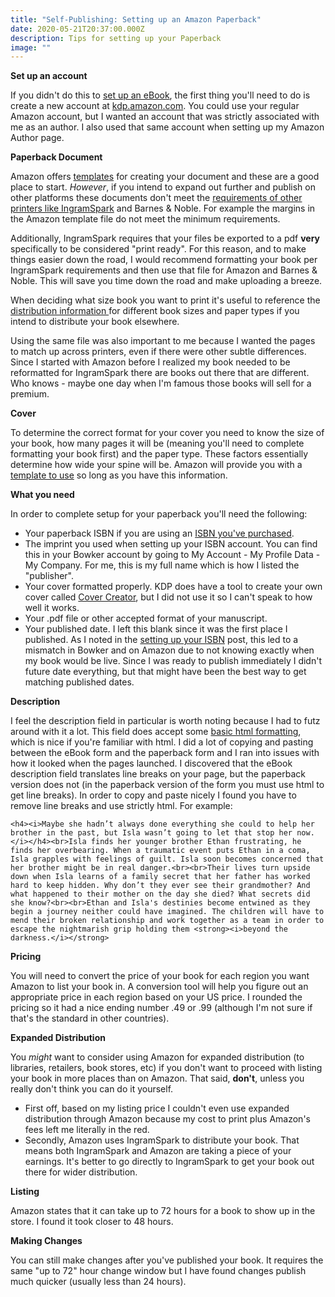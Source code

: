```yaml
---
title: "Self-Publishing: Setting up an Amazon Paperback"
date: 2020-05-21T20:37:00.000Z
description: Tips for setting up your Paperback
image: ""
---
```

**Set up an account**

If you didn't do this to [set up an eBook](/post/self-publishing-setting-up-an-amazon-ebook/), the first thing you'll need to do is create a new account at [kdp.amazon.com](kdp.amazon.com). You could use your regular Amazon account, but I wanted an account that was strictly associated with me as an author. I also used that same account when setting up my Amazon Author page.

**Paperback Document**

Amazon offers [templates](https://kdp.amazon.com/en_US/help/topic/G201834230) for creating your document and these are a good place to start. *However*, if you intend to expand out further and publish on other platforms these documents don't meet the [requirements of other printers like IngramSpark](https://www.ingramspark.com/hubfs/downloads/file-creation-guide.pdf) and Barnes & Noble. For example the margins in the Amazon template file do not meet the minimum requirements.

Additionally, IngramSpark requires that your files be exported to a pdf **very** specifically to be considered "print ready". For this reason, and to make things easier down the road, I would recommend formatting your book per IngramSpark requirements and then use that file for Amazon and Barnes & Noble. This will save you time down the road and make uploading a breeze.

When deciding what size book you want to print it's useful to reference the [distribution information ](https://kdp.amazon.com/en_US/help/topic/GQTT4W3T5AYK7L45)for different book sizes and paper types if you intend to distribute your book elsewhere.

Using the same file was also important to me because I wanted the pages to match up across printers, even if there were other subtle differences. Since I started with Amazon before I realized my book needed to be reformatted for IngramSpark there are books out there that are different. Who knows - maybe one day when I'm famous those books will sell for a premium.

**Cover**

To determine the correct format for your cover you need to know the size of your book, how many pages it will be (meaning you'll need to complete formatting your book first) and the paper type. These factors essentially determine how wide your spine will be. Amazon will provide you with a [template to use](https://kdp.amazon.com/en_US/cover-templates?ref_=kdp_ts_pb_cov) so long as you have this information.

**What you need**

In order to complete setup for your paperback you'll need the following:

* Your paperback ISBN if you are using an [ISBN you've purchased](/post/self-publishing-purchasing-isbns/).
* The imprint you used when setting up your ISBN account. You can find this in your Bowker account by going to My Account - My Profile Data - My Company. For me, this is my full name which is how I listed the "publisher".
* Your cover formatted properly. KDP does have a tool to create your own cover called [Cover Creator](https://kdp.amazon.com/en_US/help/topic/G201113520), but I did not use it so I can't speak to how well it works.
* Your .pdf file or other accepted format of your manuscript.
* Your published date. I left this blank since it was the first place I published. As I noted in the [setting up your ISBN](/post/self-publishing-setting-up-an-isbn/) post, this led to a mismatch in Bowker and on Amazon due to not knowing exactly when my book would be live. Since I was ready to publish immediately I didn't future date everything, but that might have been the best way to get matching published dates.

**Description**

I feel the description field in particular is worth noting because I had to futz around with it a lot. This field does accept some [basic html formatting](https://kdp.amazon.com/en_US/help/topic/G201189630), which is nice if you're familiar with html. I did a lot of copying and pasting between the eBook form and the paperback form and I ran into issues with how it looked when the pages launched. I discovered that the eBook description field translates line breaks on your page, but the paperback version does not (in the paperback version of the form you must use html to get line breaks). In order to copy and paste nicely I found you have to remove line breaks and use strictly html. For example:

`<h4><i>Maybe she hadn’t always done everything she could to help her brother in the past, but Isla wasn’t going to let that stop her now.</i></h4><br>Isla finds her younger brother Ethan frustrating, he finds her overbearing. When a traumatic event puts Ethan in a coma, Isla grapples with feelings of guilt. Isla soon becomes concerned that her brother might be in real danger.<br><br>Their lives turn upside down when Isla learns of a family secret that her father has worked hard to keep hidden. Why don’t they ever see their grandmother? And what happened to their mother on the day she died? What secrets did she know?<br><br>Ethan and Isla's destinies become entwined as they begin a journey neither could have imagined. The children will have to mend their broken relationship and work together as a team in order to escape the nightmarish grip holding them <strong><i>beyond the darkness.</i></strong>`

**Pricing**

You will need to convert the price of your book for each region you want Amazon to list your book in. A conversion tool will help you figure out an appropriate price in each region based on your US price. I rounded the pricing so it had a nice ending number .49 or .99 (although I'm not sure if that's the standard in other countries).

**Expanded Distribution**

You *might* want to consider using Amazon for expanded distribution (to libraries, retailers, book stores, etc) if you don't want to proceed with listing your book in more places than on Amazon. That said, **don't**, unless you really don't think you can do it yourself. 

* First off, based on my listing price I couldn't even use expanded distribution through Amazon because my cost to print plus Amazon's fees left me literally in the red.
* Secondly, Amazon uses IngramSpark to distribute your book. That means both IngramSpark and Amazon are taking a piece of your earnings. It's better to go directly to IngramSpark to get your book out there for wider distribution.

**Listing**

Amazon states that it can take up to 72 hours for a book to show up in the store. I found it took closer to 48 hours.

**Making Changes**

You can still make changes after you've published your book. It requires the same "up to 72" hour change window but I have found changes publish much quicker (usually less than 24 hours).